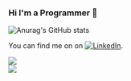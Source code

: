 ### Hi I'm a Programmer 👋

![Anurag's GitHub stats](https://github-readme-stats.vercel.app/api?username=anuraghazra&show_icons=true&theme=radical)

You can find me on on [![LinkedIn][2.2]][2].

[1.2]: https://cdn.exclaimer.com/Handbook%20Images/instagram-icon_16x16.png?_ga=2.202001553.1803862764.1633098002-772716356.1633098000
[2.2]: https://raw.githubusercontent.com/MartinHeinz/MartinHeinz/master/linkedin-3-16.png

[1]: https://instagram.com/aminevaali
[2]: https://www.linkedin.com/in/amin-vali-aa3a6b17b/

<img align="center" src="https://github-readme-stats.vercel.app/api/?username=aminevaali&show_icons=true&theme=tokyonight" />
<br>
<img align="center" src="https://github-readme-stats.vercel.app/api/top-langs/?username=aminevaali&theme=tokyonight" />
